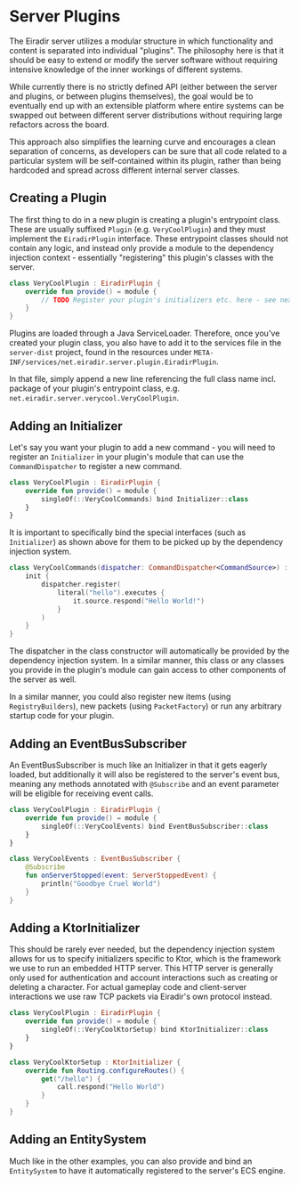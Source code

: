 # Server Plugins

The Eiradir server utilizes a modular structure in which functionality and content is separated into individual "plugins".
The philosophy here is that it should be easy to extend or modify the server software without requiring intensive knowledge of the inner workings of different systems.

While currently there is no strictly defined API (either between the server and plugins, or between plugins themselves), 
the goal would be to eventually end up with an extensible platform where entire systems can be swapped out between different server distributions without requiring large refactors across the board. 

This approach also simplifies the learning curve and encourages a clean separation of concerns, as developers can be sure that all code related to a particular system will be self-contained within its plugin, 
rather than being hardcoded and spread across different internal server classes.

## Creating a Plugin

The first thing to do in a new plugin is creating a plugin's entrypoint class. These are usually suffixed `Plugin` (e.g. `VeryCoolPlugin`) and they must implement the `EiradirPlugin` interface.
These entrypoint classes should not contain any logic, and instead only provide a module to the dependency injection context - essentially "registering" this plugin's classes with the server.

```kotlin
class VeryCoolPlugin : EiradirPlugin {
    override fun provide() = module {
        // TODO Register your plugin's initializers etc. here - see next step
    }
}
```

Plugins are loaded through a Java ServiceLoader. Therefore, once you've created your plugin class, you also have to add it to the services file in the `server-dist` project, found in the resources under `META-INF/services/net.eiradir.server.plugin.EiradirPlugin`.

In that file, simply append a new line referencing the full class name incl. package of your plugin's entrypoint class, e.g. `net.eiradir.server.verycool.VeryCoolPlugin`.

## Adding an Initializer

Let's say you want your plugin to add a new command - you will need to register an `Initializer` in your plugin's module that can use the `CommandDispatcher` to register a new command.

```kotlin
class VeryCoolPlugin : EiradirPlugin {
    override fun provide() = module {
        singleOf(::VeryCoolCommands) bind Initializer::class
    }
}
```

It is important to specifically bind the special interfaces (such as `Initializer`) as shown above for them to be picked up by the dependency injection system.

```kotlin
class VeryCoolCommands(dispatcher: CommandDispatcher<CommandSource>) : Initializer {
    init {
        dispatcher.register(
            literal("hello").executes {
                it.source.respond("Hello World!")
            }
        )
    }
}
```

The dispatcher in the class constructor will automatically be provided by the dependency injection system. In a similar manner, this class or any classes you provide in the plugin's module can gain access to other components of the server as well.

In a similar manner, you could also register new items (using `RegistryBuilders`), new packets (using `PacketFactory`) or run any arbitrary startup code for your plugin.

## Adding an EventBusSubscriber

An EventBusSubscriber is much like an Initializer in that it gets eagerly loaded, but additionally it will also be registered to the server's event bus, meaning any methods annotated with `@Subscribe` and an event parameter will be eligible for receiving event calls.

```kotlin
class VeryCoolPlugin : EiradirPlugin {
    override fun provide() = module {
        singleOf(::VeryCoolEvents) bind EventBusSubscriber::class
    }
}
```

```kotlin
class VeryCoolEvents : EventBusSubscriber {
    @Subscribe
    fun onServerStopped(event: ServerStoppedEvent) {
        println("Goodbye Cruel World")
    }
}
```

## Adding a KtorInitializer

This should be rarely ever needed, but the dependency injection system allows for us to specify initializers specific to Ktor, which is the framework we use to run an embedded HTTP server.
This HTTP server is generally only used for authentication and account interactions such as creating or deleting a character. For actual gameplay code and client-server interactions we use raw TCP packets via Eiradir's own protocol instead. 

```kotlin
class VeryCoolPlugin : EiradirPlugin {
    override fun provide() = module {
        singleOf(::VeryCoolKtorSetup) bind KtorInitializer::class
    }
}
```

```kotlin
class VeryCoolKtorSetup : KtorInitializer {
    override fun Routing.configureRoutes() {
        get("/hello") {
            call.respond("Hello World")
        }
    }
}
```

## Adding an EntitySystem

Much like in the other examples, you can also provide and bind an `EntitySystem` to have it automatically registered to the server's ECS engine.

